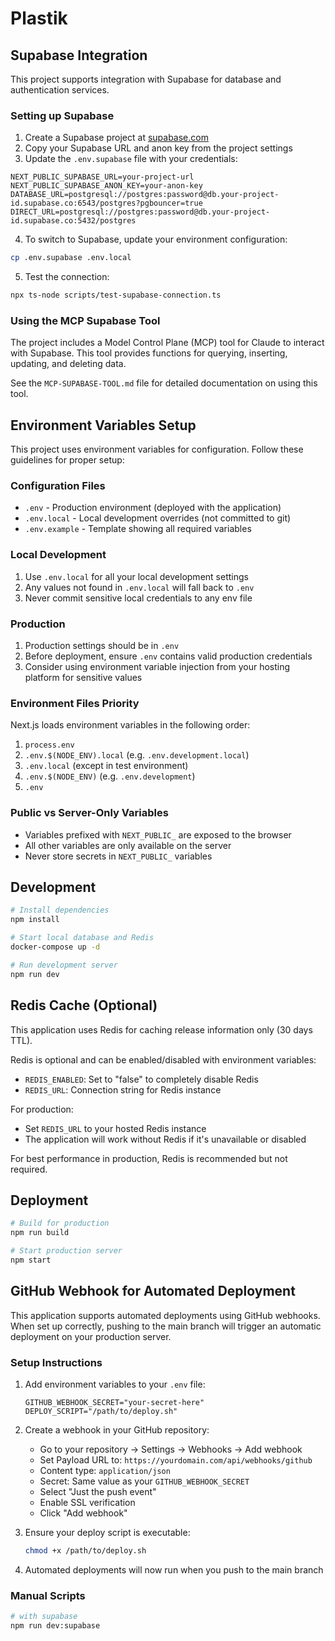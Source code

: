 # Plastik

## Supabase Integration

This project supports integration with Supabase for database and authentication services.

### Setting up Supabase

1. Create a Supabase project at [supabase.com](https://supabase.com)
2. Copy your Supabase URL and anon key from the project settings
3. Update the `.env.supabase` file with your credentials:

```
NEXT_PUBLIC_SUPABASE_URL=your-project-url
NEXT_PUBLIC_SUPABASE_ANON_KEY=your-anon-key
DATABASE_URL=postgresql://postgres:password@db.your-project-id.supabase.co:6543/postgres?pgbouncer=true
DIRECT_URL=postgresql://postgres:password@db.your-project-id.supabase.co:5432/postgres
```

4. To switch to Supabase, update your environment configuration:

```bash
cp .env.supabase .env.local
```

5. Test the connection:

```bash
npx ts-node scripts/test-supabase-connection.ts
```

### Using the MCP Supabase Tool

The project includes a Model Control Plane (MCP) tool for Claude to interact with Supabase. This tool provides functions for querying, inserting, updating, and deleting data.

See the `MCP-SUPABASE-TOOL.md` file for detailed documentation on using this tool.

## Environment Variables Setup

This project uses environment variables for configuration. Follow these guidelines for proper setup:

### Configuration Files

- `.env` - Production environment (deployed with the application)
- `.env.local` - Local development overrides (not committed to git)
- `.env.example` - Template showing all required variables

### Local Development

1. Use `.env.local` for all your local development settings
2. Any values not found in `.env.local` will fall back to `.env`
3. Never commit sensitive local credentials to any env file

### Production

1. Production settings should be in `.env`
2. Before deployment, ensure `.env` contains valid production credentials
3. Consider using environment variable injection from your hosting platform for sensitive values

### Environment Files Priority

Next.js loads environment variables in the following order:

1. `process.env`
2. `.env.$(NODE_ENV).local` (e.g. `.env.development.local`)
3. `.env.local` (except in test environment)
4. `.env.$(NODE_ENV)` (e.g. `.env.development`)
5. `.env`

### Public vs Server-Only Variables

- Variables prefixed with `NEXT_PUBLIC_` are exposed to the browser
- All other variables are only available on the server
- Never store secrets in `NEXT_PUBLIC_` variables

## Development

```bash
# Install dependencies
npm install

# Start local database and Redis
docker-compose up -d

# Run development server
npm run dev
```

## Redis Cache (Optional)

This application uses Redis for caching release information only (30 days TTL).

Redis is optional and can be enabled/disabled with environment variables:
- `REDIS_ENABLED`: Set to "false" to completely disable Redis
- `REDIS_URL`: Connection string for Redis instance

For production:
- Set `REDIS_URL` to your hosted Redis instance
- The application will work without Redis if it's unavailable or disabled

For best performance in production, Redis is recommended but not required.

## Deployment

```bash
# Build for production
npm run build

# Start production server
npm start
```

## GitHub Webhook for Automated Deployment

This application supports automated deployments using GitHub webhooks. When set up correctly, pushing to the main branch will trigger an automatic deployment on your production server.

### Setup Instructions

1. Add environment variables to your `.env` file:
   ```
   GITHUB_WEBHOOK_SECRET="your-secret-here"
   DEPLOY_SCRIPT="/path/to/deploy.sh"
   ```

2. Create a webhook in your GitHub repository:
   - Go to your repository → Settings → Webhooks → Add webhook
   - Set Payload URL to: `https://yourdomain.com/api/webhooks/github`
   - Content type: `application/json`
   - Secret: Same value as your `GITHUB_WEBHOOK_SECRET`
   - Select "Just the push event"
   - Enable SSL verification
   - Click "Add webhook"

3. Ensure your deploy script is executable:
   ```bash
   chmod +x /path/to/deploy.sh
   ```

4. Automated deployments will now run when you push to the main branch

### Manual Scripts
```bash
# with supabase
npm run dev:supabase